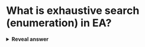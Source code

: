 # What is exhaustive search (enumeration) in EA?
<details>
<summary><b>Reveal answer</b></summary>
Generate every possible solution, compute its fitness, hence discover which is best
</details>
